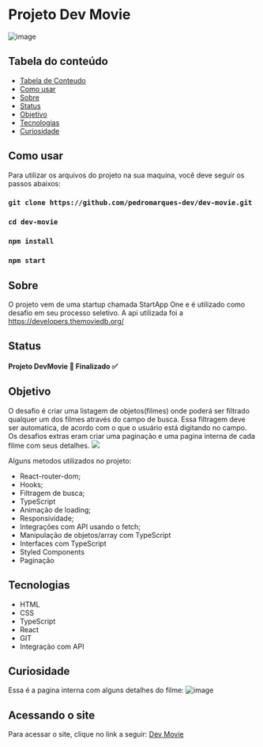 # Projeto Dev Movie

![image](https://user-images.githubusercontent.com/81711739/156869488-a2b70fbc-7e49-492d-b4ff-8226b390ff74.png)


## Tabela do conteúdo

   * [Tabela de Conteudo](#tabela-de-conteudo)
   * [Como usar](#Como-usar)
   * [Sobre](#Sobre)
   * [Status](#status)
   * [Objetivo](#objetivo)
   * [Tecnologias](#tecnologias)
   * [Curiosidade](#curiosidade)

## Como usar
 Para utilizar os arquivos do projeto na sua maquina, você deve seguir os passos abaixos:

### `git clone https://github.com/pedromarques-dev/dev-movie.git`
### `cd dev-movie`
### `npm install`
### `npm start`

## Sobre
  O projeto vem de uma startup chamada StartApp One e é utilizado como desafio em seu processo seletivo.  A api utilizada foi a https://developers.themoviedb.org/ 

## Status
 
  #### Projeto DevMovie 🚀 Finalizado ✅
       
## Objetivo

  O desafio é criar uma listagem de objetos(filmes) onde poderá ser filtrado qualquer um dos filmes através do campo de busca. Essa filtragem deve ser automatica, de acordo com o que o usuário está digitando no campo. Os desafios extras eram criar uma paginação e uma pagina interna de cada filme com seus detalhes.
  <img src='./public/assets/images/dev-movie.gif'>
  
  Alguns metodos utilizados no projeto:
   
   * React-router-dom;
   * Hooks;
   * Filtragem de busca;
   * TypeScript
   * Animação de loading;
   * Responsividade;
   * Integrações com API usando o fetch;
   * Manipulação de objetos/array com TypeScript
   * Interfaces com TypeScript
   * Styled Components
   * Paginação 

## Tecnologias

 * HTML
 * CSS
 * TypeScript
 * React
 * GIT
 * Integração com API

## Curiosidade
  Essa é a pagina interna com alguns detalhes do filme:
  ![image](https://user-images.githubusercontent.com/81711739/156869631-36ec5ace-55ed-491b-b8f9-d2d4f919efb7.png)

## Acessando o site

  Para acessar o site, clique no link a seguir: <a href='https://dev-movie.vercel.app/' target='_blank'>Dev Movie</a>

